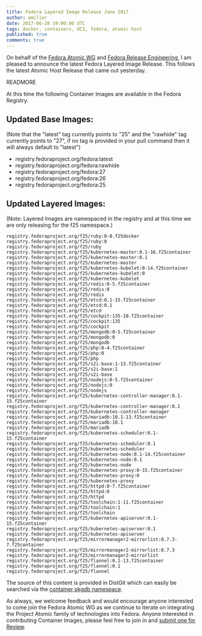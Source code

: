 ```yaml
---
title: Fedora Layered Image Release June 2017
author: amiller
date: 2017-06-28 19:00:00 UTC
tags: docker, containers, OCI, fedora, atomic host
published: true
comments: true
---
```


On behalf of the [Fedora Atomic WG](https://pagure.io/atomic-wg) and
[Fedora Release Engineering](https://docs.pagure.org/releng/),
I am pleased to announce the latest Fedora Layered
Image Release. This follows the latest Atomic Host Release that came
out yesterday.

READMORE

At this time the following Container Images are available in the
Fedora Registry.

## Updated Base Images:

(Note that the "latest" tag currently points to "25" and the "rawhide"
tag currently points to "27", if no tag is provided in your pull
command then it will always default to "latest")

* registry.fedoraproject.org/fedora:latest
* registry.fedoraproject.org/fedora:rawhide
* registry.fedoraproject.org/fedora:27
* registry.fedoraproject.org/fedora:26
* registry.fedoraproject.org/fedora:25

## Updated Layered Images:

(Note: Layered Images are namespaced in the registry and at this time
we are only releasing for the f25 namespace.)

```
registry.fedoraproject.org/f25/ruby:0-8.f25docker
registry.fedoraproject.org/f25/ruby:0
registry.fedoraproject.org/f25/ruby
registry.fedoraproject.org/f25/kubernetes-master:0.1-16.f25container
registry.fedoraproject.org/f25/kubernetes-master:0.1
registry.fedoraproject.org/f25/kubernetes-master
registry.fedoraproject.org/f25/kubernetes-kubelet:0-14.f25container
registry.fedoraproject.org/f25/kubernetes-kubelet:0
registry.fedoraproject.org/f25/kubernetes-kubelet
registry.fedoraproject.org/f25/redis:0-5.f25container
registry.fedoraproject.org/f25/redis:0
registry.fedoraproject.org/f25/redis
registry.fedoraproject.org/f25/etcd:0.1-15.f25container
registry.fedoraproject.org/f25/etcd:0.1
registry.fedoraproject.org/f25/etcd
registry.fedoraproject.org/f25/cockpit:135-10.f25container
registry.fedoraproject.org/f25/cockpit:135
registry.fedoraproject.org/f25/cockpit
registry.fedoraproject.org/f25/mongodb:0-5.f25container
registry.fedoraproject.org/f25/mongodb:0
registry.fedoraproject.org/f25/mongodb
registry.fedoraproject.org/f25/php:0-4.f25container
registry.fedoraproject.org/f25/php:0
registry.fedoraproject.org/f25/php
registry.fedoraproject.org/f25/s2i-base:1-13.f25container
registry.fedoraproject.org/f25/s2i-base:1
registry.fedoraproject.org/f25/s2i-base
registry.fedoraproject.org/f25/nodejs:0-5.f25container
registry.fedoraproject.org/f25/nodejs:0
registry.fedoraproject.org/f25/nodejs
registry.fedoraproject.org/f25/kubernetes-controller-manager:0.1-15.f25container
registry.fedoraproject.org/f25/kubernetes-controller-manager:0.1
registry.fedoraproject.org/f25/kubernetes-controller-manager
registry.fedoraproject.org/f25/mariadb:10.1-13.f25container
registry.fedoraproject.org/f25/mariadb:10.1
registry.fedoraproject.org/f25/mariadb
registry.fedoraproject.org/f25/kubernetes-scheduler:0.1-15.f25container
registry.fedoraproject.org/f25/kubernetes-scheduler:0.1
registry.fedoraproject.org/f25/kubernetes-scheduler
registry.fedoraproject.org/f25/kubernetes-node:0.1-14.f25container
registry.fedoraproject.org/f25/kubernetes-node:0.1
registry.fedoraproject.org/f25/kubernetes-node
registry.fedoraproject.org/f25/kubernetes-proxy:0-15.f25container
registry.fedoraproject.org/f25/kubernetes-proxy:0
registry.fedoraproject.org/f25/kubernetes-proxy
registry.fedoraproject.org/f25/httpd:0-7.f25container
registry.fedoraproject.org/f25/httpd:0
registry.fedoraproject.org/f25/httpd
registry.fedoraproject.org/f25/toolchain:1-11.f25container
registry.fedoraproject.org/f25/toolchain:1
registry.fedoraproject.org/f25/toolchain
registry.fedoraproject.org/f25/kubernetes-apiserver:0.1-15.f25container
registry.fedoraproject.org/f25/kubernetes-apiserver:0.1
registry.fedoraproject.org/f25/kubernetes-apiserver
registry.fedoraproject.org/f25/mirrormanager2-mirrorlist:0.7.3-7.f25container
registry.fedoraproject.org/f25/mirrormanager2-mirrorlist:0.7.3
registry.fedoraproject.org/f25/mirrormanager2-mirrorlist
registry.fedoraproject.org/f25/flannel:0.1-13.f25container
registry.fedoraproject.org/f25/flannel:0.1
registry.fedoraproject.org/f25/flannel
```

The source of this content is provided in DistGit which can easily be
searched via the [container pkgdb namespace](https://admin.fedoraproject.org/pkgdb/packages/container/%2A/).

As always, we welcome feedback and would encourage anyone interested
to come join the Fedora Atomic WG as we continue to iterate on
integrating the Project Atomic family of technologies into Fedora.
Anyone interested in contributing Container Images, please feel free
to join in and [submit one for Review](https://fedoraproject.org/wiki/Container:Review_Process).
